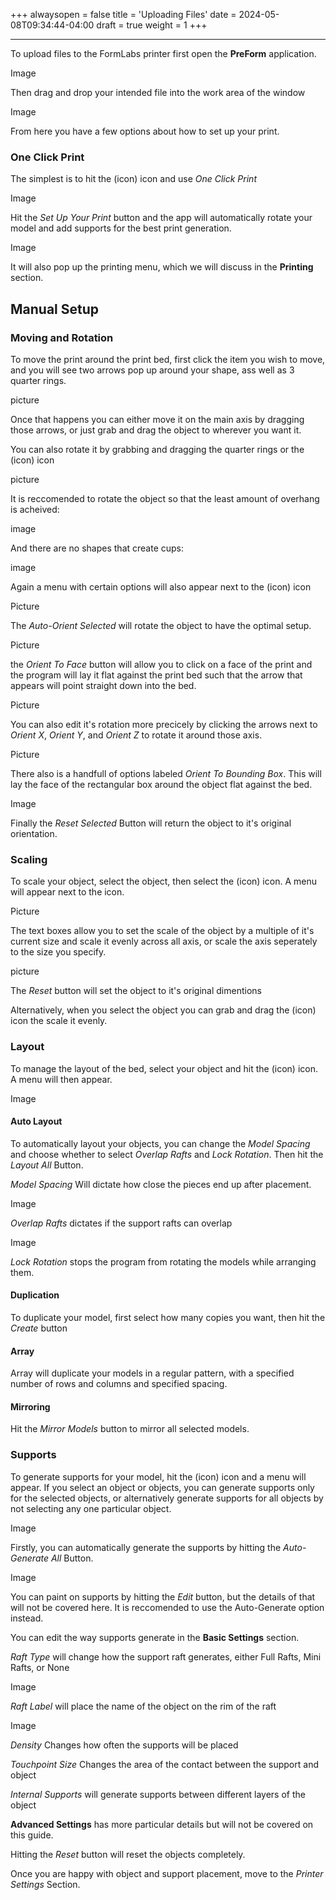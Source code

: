 +++
alwaysopen = false
title = 'Uploading Files'
date = 2024-05-08T09:34:44-04:00
draft = true
weight = 1
+++

---

To upload files to the FormLabs printer first open the **PreForm** application.

Image

Then drag and drop your intended file into the work area of the window

Image

From here you have a few options about how to set up your print. 

### One Click Print

The simplest is to hit the (icon) icon and use *One Click Print*

Image

Hit the *Set Up Your Print* button and the app will automatically rotate your model and add supports for the best print generation. 

Image

It will also pop up the printing menu, which we will discuss in the **Printing** section.

## Manual Setup

### Moving and Rotation

To move the print around the print bed, first click the item you wish to move, and you will see two arrows pop up around your shape, ass well as 3 quarter rings.

picture

Once that happens you can either move it on the main axis by dragging those arrows, or just grab and drag the object to wherever you want it.

You can also rotate it by grabbing and dragging the quarter rings or the (icon) icon

picture

It is reccomended to rotate the object so that the least amount of overhang is acheived:

image

And there are no shapes that create cups:

image

Again a menu with certain options will also appear next to the (icon) icon

Picture

The *Auto-Orient Selected* will rotate the object to have the optimal setup.

Picture

the *Orient To Face* button will allow you to click on a face of the print and the program will lay it flat against the print bed such that the arrow that appears will point straight down into the bed.

Picture

You can also edit it's rotation more precicely by clicking the arrows next to *Orient X*, *Orient Y*, and *Orient Z* to rotate it around those axis.

Picture

There also is a handfull of options labeled *Orient To Bounding Box*. This will lay the face of the rectangular box around the object flat against the bed.

Image

Finally the *Reset Selected* Button will return the object to it's original orientation.

### Scaling

To scale your object, select the object, then select the (icon) icon. A menu will appear next to the icon.

Picture

The text boxes allow you to set the scale of the object by a multiple of it's current size and scale it evenly across all axis, or scale the axis seperately to the size you specify.

picture

The *Reset* button will set the object to it's original dimentions

Alternatively, when you select the object you can grab and drag the (icon) icon the scale it evenly.

### Layout

To manage the layout of the bed, select your object and hit the (icon) icon. A menu will then appear.

Image

#### Auto Layout

To automatically layout your objects, you can change the *Model Spacing* and choose whether to select *Overlap Rafts* and *Lock Rotation*. Then hit the *Layout All* Button.

*Model Spacing* Will dictate how close the pieces end up after placement.

Image

*Overlap Rafts* dictates if the support rafts can overlap

Image

*Lock Rotation* stops the program from rotating the models while arranging them.

#### Duplication

To duplicate your model, first select how many copies you want, then hit the *Create* button

#### Array
 
Array will duplicate your models in a regular pattern, with a specified number of rows and columns and specified spacing.

#### Mirroring

Hit the *Mirror Models* button to mirror all selected models.

### Supports

To generate supports for your model, hit the (icon) icon and a menu will appear. If you select an object or objects, you can generate supports only for the selected objects, or alternatively generate supports for all objects by not selecting any one particular object. 

Image

Firstly, you can automatically generate the supports by hitting the *Auto-Generate All* Button.

Image

You can paint on supports by hitting the *Edit* button, but the details of that will not be covered here. It is reccomended to use the Auto-Generate option instead.

You can edit the way supports generate in the **Basic Settings** section.

*Raft Type* will change how the support raft generates, either Full Rafts, Mini Rafts, or None

Image

*Raft Label* will place the name of the object on the rim of the raft

Image

*Density* Changes how often the supports will be placed

*Touchpoint Size* Changes the area of the contact between the support and object

*Internal Supports* will generate supports between different layers of the object

**Advanced Settings** has more particular details but will not be covered on this guide.

Hitting the *Reset* button will reset the objects completely.

Once you are happy with object and support placement, move to the *Printer Settings* Section.










